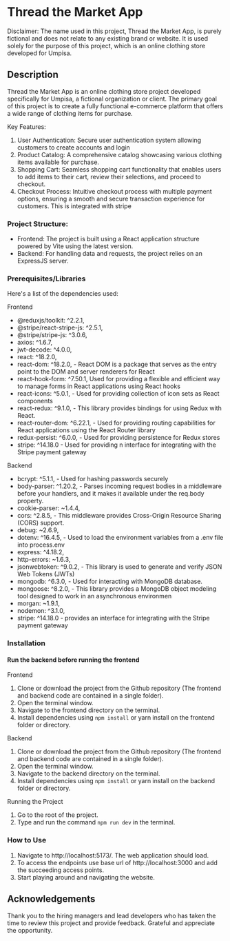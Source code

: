 # Thread the Market App

Disclaimer: The name used in this project, Thread the Market App, is purely fictional and does not relate to any existing brand or website. It is used solely for the purpose of this project, which is an online clothing store developed for Umpisa.

## Description

Thread the Market App is an online clothing store project developed specifically for Umpisa, a fictional organization or client. The primary goal of this project is to create a fully functional e-commerce platform that offers a wide range of clothing items for purchase.

Key Features:

1. User Authentication: Secure user authentication system allowing customers to create accounts and login
2. Product Catalog: A comprehensive catalog showcasing various clothing items available for purchase.
3. Shopping Cart: Seamless shopping cart functionality that enables users to add items to their cart, review their selections, and proceed to checkout.
4. Checkout Process: Intuitive checkout process with multiple payment options, ensuring a smooth and secure transaction experience for customers. This is integrated with stripe

### Project Structure:

-   Frontend: The project is built using a React application structure powered by Vite using the latest version.
-   Backend: For handling data and requests, the project relies on an ExpressJS server.

### Prerequisites/Libraries

Here's a list of the dependencies used:

Frontend

-   @reduxjs/toolkit: ^2.2.1,
-   @stripe/react-stripe-js: ^2.5.1,
-   @stripe/stripe-js: ^3.0.6,
-   axios: ^1.6.7,
-   jwt-decode: ^4.0.0,
-   react: ^18.2.0,
-   react-dom: ^18.2.0, - React DOM is a package that serves as the entry point to the DOM and server renderers for React
-   react-hook-form: ^7.50.1, Used for providing a flexible and efficient way to manage forms in React applications using React hooks
-   react-icons: ^5.0.1, - Used for providing collection of icon sets as React components
-   react-redux: ^9.1.0, - This library provides bindings for using Redux with React.
-   react-router-dom: ^6.22.1, - Used for providing routing capabilities for React applications using the React Router library
-   redux-persist: ^6.0.0, - Used for providing persistence for Redux stores
-   stripe: ^14.18.0 - Used for providing n interface for integrating with the Stripe payment gateway

Backend

-   bcrypt: ^5.1.1, - Used for hashing passwords securely
-   body-parser: ^1.20.2, - Parses incoming request bodies in a middleware before your handlers, and it makes it available under the req.body property.
-   cookie-parser: ~1.4.4,
-   cors: ^2.8.5, - This middleware provides Cross-Origin Resource Sharing (CORS) support.
-   debug: ~2.6.9,
-   dotenv: ^16.4.5, - Used to load the environment variables from a .env file into process.env
-   express: ^4.18.2,
-   http-errors: ~1.6.3,
-   jsonwebtoken: ^9.0.2, - This library is used to generate and verify JSON Web Tokens (JWTs)
-   mongodb: ^6.3.0, - Used for interacting with MongoDB database.
-   mongoose: ^8.2.0, - This library provides a MongoDB object modeling tool designed to work in an asynchronous environmen
-   morgan: ~1.9.1,
-   nodemon: ^3.1.0,
-   stripe: ^14.18.0 - provides an interface for integrating with the Stripe payment gateway

### Installation

#### Run the backend before running the frontend

Frontend

1. Clone or download the project from the Github repository (The frontend and backend code are contained in a single folder).
2. Open the terminal window.
3. Navigate to the frontend directory on the terminal.
4. Install dependencies using <code>npm install</code> or yarn install on the frontend folder or directory.

Backend

1. Clone or download the project from the Github repository (The frontend and backend code are contained in a single folder).
2. Open the terminal window.
3. Navigate to the backend directory on the terminal.
4. Install dependencies using <code>npm install</code> or yarn install on the backend folder or directory.

Running the Project

1. Go to the root of the project.
2. Type and run the command <code>npm run dev</code> in the terminal.

### How to Use

1. Navigate to </code>http://localhost:5173/</code>. The web application should load.
2. To access the endpoints use base url of </code>http://localhost:3000</code> and add the succeeding access points.
3. Start playing around and navigating the website.

## Acknowledgements

Thank you to the hiring managers and lead developers who has taken the time to review this project and provide feedback. Grateful and appreciate the opportunity.
